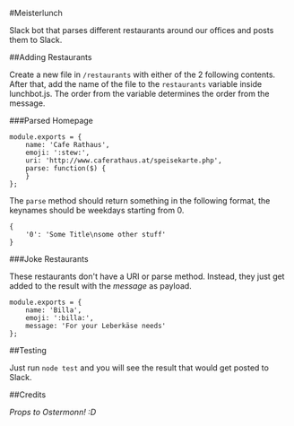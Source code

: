 #Meisterlunch

Slack bot that parses different restaurants around our offices and posts them to Slack.

##Adding Restaurants

Create a new file in `/restaurants` with either of the 2 following contents. After that, add the name of the file to the `restaurants` variable inside lunchbot.js.
The order from the variable determines the order from the message.

###Parsed Homepage

    module.exports = {
        name: 'Cafe Rathaus',
        emoji: ':stew:',
        uri: 'http://www.caferathaus.at/speisekarte.php',
        parse: function($) {
        }
    };

The `parse` method should return something in the following format, the keynames should be weekdays starting from 0.

	{
		'0': 'Some Title\nsome other stuff'
	}

###Joke Restaurants

These restaurants don't have a URI or parse method. Instead, they just get added to the result with the *message* as payload.

	module.exports = {
    	name: 'Billa',
	    emoji: ':billa:',
    	message: 'For your Leberkäse needs'
	};

##Testing

Just run `node test` and you will see the result that would get posted to Slack.

##Credits

*Props to Ostermonn! :D*
